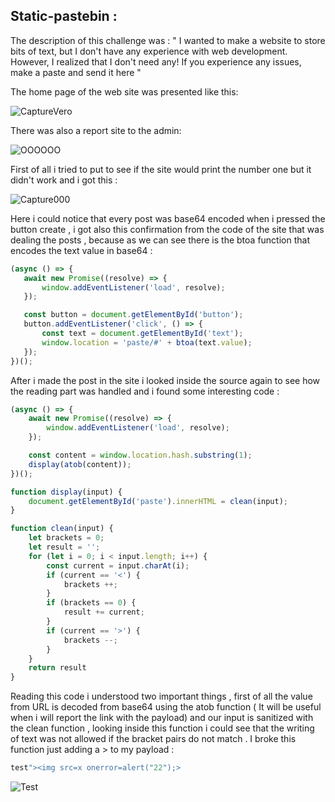 ## Static-pastebin :

The description of this challenge was : " I wanted to make a website to store bits of text, but I don't have any experience with web development. However, I realized that I don't need any! If you experience any issues, make a paste and send it here "

The home page of the web site was presented like this:

![CaptureVero](https://user-images.githubusercontent.com/59454895/85900597-63acc800-b800-11ea-81fa-4d3b209847fa.PNG)

There was also a report site to the admin:

![OOOOOO](https://user-images.githubusercontent.com/59454895/85901979-344b8a80-b803-11ea-9027-8e13f90dacdc.PNG)


First of all i tried to put <script>alert(1);</script> to see if the site would print the number one but it didn't work and i got this :

![Capture000](https://user-images.githubusercontent.com/59454895/85898838-49251f80-b7fd-11ea-85b8-91c018a2c048.PNG)

 Here i could notice that every post was base64 encoded when i pressed the button create , i got also this confirmation from the code of the site that was dealing the posts , because as we can see there is the btoa function that encodes the text value in base64 :
 
 ```javascript
 (async () => {
    await new Promise((resolve) => {
        window.addEventListener('load', resolve);
    });

    const button = document.getElementById('button');
    button.addEventListener('click', () => {
        const text = document.getElementById('text');
        window.location = 'paste/#' + btoa(text.value);
    });
})();
```

After i made the post in the site i looked inside the source again to see how the reading part was handled  and i found some interesting code :
```javascript
(async () => {
    await new Promise((resolve) => {
        window.addEventListener('load', resolve);
    });

    const content = window.location.hash.substring(1);
    display(atob(content));
})();

function display(input) {
    document.getElementById('paste').innerHTML = clean(input);
}

function clean(input) {
    let brackets = 0;
    let result = '';
    for (let i = 0; i < input.length; i++) {
        const current = input.charAt(i);
        if (current == '<') {
            brackets ++;
        }
        if (brackets == 0) {
            result += current;
        }
        if (current == '>') {
            brackets --;
        }
    }
    return result
}

```
Reading this code i understood two important things , first of all the value from URL is decoded from base64 using the atob function ( It will be useful when i will report the link with the payload) and our input is sanitized with the clean function , looking inside this function i could see that the writing of text was not allowed if the bracket pairs do not match . I broke this function just adding a > to my payload :
```javascript
test"><img src=x onerror=alert("22");>
```
![Test](https://user-images.githubusercontent.com/59454895/85903016-a45b1000-b805-11ea-8b64-ee6ca162333f.PNG)
